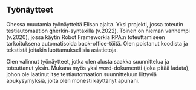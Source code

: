 ## Työnäytteet

Ohessa muutamia työnäytteitä Elisan ajalta. Yksi projekti, jossa toteutin testiautomaation gherkin-syntaxilla (v.2022). Toinen on hieman vanhempi (v.2020), jossa
käytin Robot Frameworkia RPA:n toteuttamiseen tarkoituksena automatisoida back-office-töitä. Olen poistanut koodista ja tekstistä joitakin luottamuksellisia asiatietoja. 

Olen valinnut työnäytteet, jotka olen alusta saakka suunnittelua ja toteuttanut yksin. Mukana myös yksi word-dokumentti (joka pitää ladata), 
johon ole laatinut itse testiautomaation suunnitteluun liittyviä apukysymyksiä, joita olen monesti käyttänyt apunani. 

